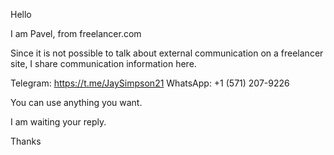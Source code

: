 Hello

I am Pavel, from freelancer.com

Since it is not possible to talk about external communication on a freelancer site, I share communication information here.

Telegram: https://t.me/JaySimpson21 
WhatsApp: +1 (571) 207-9226

You can use anything you want.

I am waiting your reply.

Thanks
